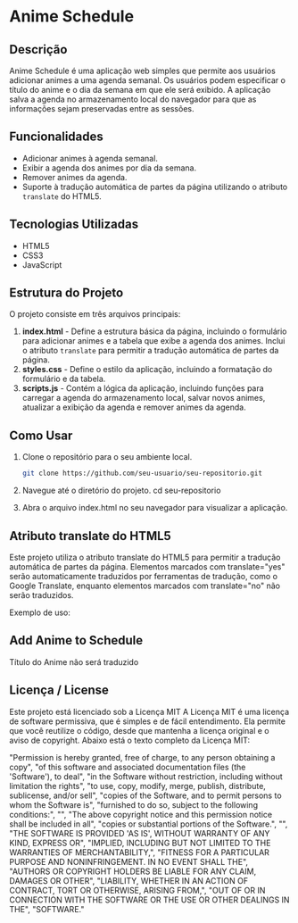 # Anime Schedule

## Descrição

Anime Schedule é uma aplicação web simples que permite aos usuários adicionar animes a uma agenda semanal. Os usuários podem especificar o título do anime e o dia da semana em que ele será exibido. A aplicação salva a agenda no armazenamento local do navegador para que as informações sejam preservadas entre as sessões.

## Funcionalidades

- Adicionar animes à agenda semanal.
- Exibir a agenda dos animes por dia da semana.
- Remover animes da agenda.
- Suporte à tradução automática de partes da página utilizando o atributo `translate` do HTML5.

## Tecnologias Utilizadas

- HTML5
- CSS3
- JavaScript

## Estrutura do Projeto

O projeto consiste em três arquivos principais:

1. **index.html** - Define a estrutura básica da página, incluindo o formulário para adicionar animes e a tabela que exibe a agenda dos animes. Inclui o atributo `translate` para permitir a tradução automática de partes da página.
2. **styles.css** - Define o estilo da aplicação, incluindo a formatação do formulário e da tabela.
3. **scripts.js** - Contém a lógica da aplicação, incluindo funções para carregar a agenda do armazenamento local, salvar novos animes, atualizar a exibição da agenda e remover animes da agenda.

## Como Usar

1. Clone o repositório para o seu ambiente local.
   ```sh
   git clone https://github.com/seu-usuario/seu-repositorio.git
2. Navegue até o diretório do projeto.
cd seu-repositorio

3. Abra o arquivo index.html no seu navegador para visualizar a aplicação.

## Atributo translate do HTML5
Este projeto utiliza o atributo translate do HTML5 para permitir a tradução automática de partes da página. Elementos marcados com translate="yes" serão automaticamente traduzidos por ferramentas de tradução, como o Google Translate, enquanto elementos marcados com translate="no" não serão traduzidos.

Exemplo de uso:
<h2 translate="yes">Add Anime to Schedule</h2>
<div translate="no">Título do Anime não será traduzido</div>

## Licença / License
Este projeto está licenciado sob a Licença MIT
A Licença MIT é uma licença de software permissiva, que é simples e de fácil entendimento. Ela permite que você reutilize o código, desde que mantenha a licença original e o aviso de copyright. Abaixo está o texto completo da Licença MIT:

"Permission is hereby granted, free of charge, to any person obtaining a copy",
"of this software and associated documentation files (the 'Software'), to deal",
"in the Software without restriction, including without limitation the rights",
"to use, copy, modify, merge, publish, distribute, sublicense, and/or sell",
"copies of the Software, and to permit persons to whom the Software is",
"furnished to do so, subject to the following conditions:",
"",
"The above copyright notice and this permission notice shall be included in all",
"copies or substantial portions of the Software.",
"",
"THE SOFTWARE IS PROVIDED 'AS IS', WITHOUT WARRANTY OF ANY KIND, EXPRESS OR",
"IMPLIED, INCLUDING BUT NOT LIMITED TO THE WARRANTIES OF MERCHANTABILITY,",
"FITNESS FOR A PARTICULAR PURPOSE AND NONINFRINGEMENT. IN NO EVENT SHALL THE",
"AUTHORS OR COPYRIGHT HOLDERS BE LIABLE FOR ANY CLAIM, DAMAGES OR OTHER",
"LIABILITY, WHETHER IN AN ACTION OF CONTRACT, TORT OR OTHERWISE, ARISING FROM,",
"OUT OF OR IN CONNECTION WITH THE SOFTWARE OR THE USE OR OTHER DEALINGS IN THE",
"SOFTWARE."
